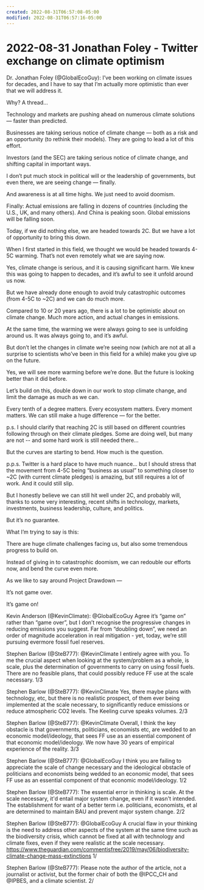 ```yaml
---
created: 2022-08-31T06:57:08-05:00
modified: 2022-08-31T06:57:16-05:00
---
```


# 2022-08-31 Jonathan Foley - Twitter exchange on climate optimism

Dr. Jonathan Foley (@GlobalEcoGuy): I’ve been working on climate issues for decades, and I have to say that I’m actually more optimistic than ever that we will address it.

Why? A thread…

Technology and markets are pushing ahead on numerous climate solutions — faster than predicted.

Businesses are taking serious notice of climate change — both as a risk and an opportunity (to rethink their models). They are going to lead a lot of this effort.

Investors (and the SEC) are taking serious notice of climate change, and shifting capital in important ways.

I don’t put much stock in political will or the leadership of governments, but even there, we are seeing change — finally. 

And awareness is at all time highs. We just need to avoid doomism.

Finally: Actual emissions are falling in dozens of countries (including the U.S., UK, and many others). And China is peaking soon. Global emissions will be falling soon.

Today, if we did nothing else, we are headed towards 2C. But we have a lot of opportunity to bring this down.

When I first started in this field, we thought we would be headed towards 4-5C warming. That’s not even remotely what we are saying now.

Yes, climate change is serious, and it is causing significant harm. We knew this was going to happen to decades, and it’s awful to see it unfold around us now.

But we have already done enough to avoid truly catastrophic outcomes (from 4-5C to ~2C) and we can do much more.

Compared to 10 or 20 years ago, there is a lot to be optimistic about on climate change. Much more action, and actual changes in emissions.

At the same time, the warming we were always going to see is unfolding around us. It was always going to, and it’s awful.

But don’t let the changes in climate we’re seeing now (which are not at all a surprise to scientists who’ve been in this field for a while) make you give up on the future.

Yes, we will see more warming before we’re done. But the future is looking better than it did before.

Let’s build on this, double down in our work to stop climate change, and limit the damage as much as we can.

Every tenth of a degree matters. Every ecosystem matters. Every moment matters. We can still make a huge difference — for the better.

p.s. I should clarify that reaching 2C is still based on different countries following through on their climate pledges. Some are doing well, but many are not -- and some hard work is still needed there...  

But the curves are starting to bend. How much is the question.

p.p.s. Twitter is a hard place to have much nuance… but I should stress that the movement from 4-5C being “business as usual” to something closer to ~2C (with current climate pledges) is amazing, but still requires a lot of work. And it could still slip.

But I honestly believe we can still hit well under 2C, and probably will, thanks to some very interesting, recent shifts in technology, markets, investments, business leadership, culture, and politics. 

But it’s no guarantee.

What I’m trying to say is this: 

There are huge climate challenges facing us, but also some tremendous progress to build on.

Instead of giving in to catastrophic doomism, we can redouble our efforts now, and bend the curve even more.

As we like to say around Project Drawdown — 

It’s not game over. 

It’s game on!

Kevin Anderson (@KevinClimate): @GlobalEcoGuy Agree it’s “game on” rather than “game over”, but I don’t recognise the progressive changes in reducing emissions you suggest. Far from “doubling down”, we need an order of magnitude acceleration in real mitigation - yet, today, we’re still pursuing evermore fossil fuel reserves.

Stephen Barlow (@SteB777): @KevinClimate I entirely agree with you. To me the crucial aspect when looking at the system/problem as a whole, is scale, plus the determination of governments to carry on using fossil fuels. There are no feasible plans, that could possibly reduce FF use at the scale necessary.
1/3

Stephen Barlow (@SteB777): @KevinClimate Yes, there maybe plans with technology, etc, but there is no realistic prospect, of them ever being implemented at the scale necessary, to significantly reduce emissions or reduce atmospheric CO2 levels. The Keeling curve speaks volumes.
2/3

Stephen Barlow (@SteB777): @KevinClimate Overall, I think the key obstacle is that governments, politicians, economists etc, are wedded to an economic model/ideology, that sees FF use as an essential component of that economic model/ideology. We now have 30 years of empirical experience of the reality.
3/3

Stephen Barlow (@SteB777): @GlobalEcoGuy I think you are failing to appreciate the scale of change necessary and the ideological obstacle of politicians and economists being wedded to an economic model, that sees FF use as an essential component of that economic model/ideology.
1/2

Stephen Barlow (@SteB777): The essential error in thinking is scale. At the scale necessary, it'd entail major system change, even if it wasn't intended. The establishment for want of a better term i.e. politicians, economists, et al are determined to maintain BAU and prevent major system change.
2/2

Stephen Barlow (@SteB777): @GlobalEcoGuy A crucial flaw in your thinking is the need to address other aspects of the system at the same time such as the biodiversity crisis, which cannot be fixed at all with technology and climate fixes, even if they were realistic at the scale necessary.
https://www.theguardian.com/commentisfree/2019/may/06/biodiversity-climate-change-mass-extinctions
1/

Stephen Barlow (@SteB777): Please note the author of the article, not a journalist or activist, but the former chair of both the @IPCC_CH and @IPBES, and a climate scientist.
2/
